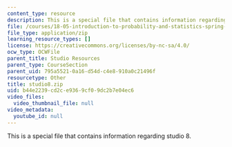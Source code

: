 ```yaml
---
content_type: resource
description: This is a special file that contains information regarding studio 8.
file: /courses/18-05-introduction-to-probability-and-statistics-spring-2014/b44e2239cd2ce9369cf09dc2b7e04ec6_studio8.zip
file_type: application/zip
learning_resource_types: []
license: https://creativecommons.org/licenses/by-nc-sa/4.0/
ocw_type: OCWFile
parent_title: Studio Resources
parent_type: CourseSection
parent_uid: 795a5521-0a16-d54d-c4e8-910a0c21496f
resourcetype: Other
title: studio8.zip
uid: b44e2239-cd2c-e936-9cf0-9dc2b7e04ec6
video_files:
  video_thumbnail_file: null
video_metadata:
  youtube_id: null
---
```

This is a special file that contains information regarding studio 8.